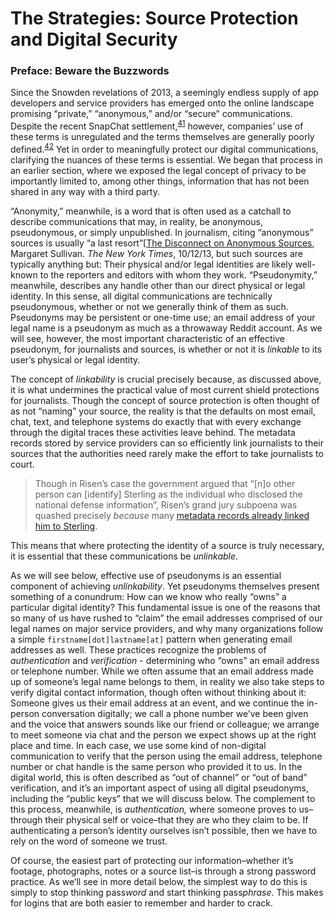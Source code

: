 The Strategies: Source Protection and Digital Security
======================================================

### Preface: Beware the Buzzwords

Since the Snowden revelations of 2013, a seemingly endless supply of app
developers and service providers has emerged onto the online landscape
promising “private,” “anonymous,” and/or “secure” communications.
Despite the recent SnapChat settlement,<sup>[41](footnotes/README.html#fn41)</sup> however, companies’
use of these terms is unregulated and the terms themselves are generally
poorly defined.<sup>[42](footnotes/README.html#fn42)</sup> Yet in order to meaningfully protect our
digital communications, clarifying the nuances of these terms is
essential. We began that process in an earlier section, where we exposed
the legal concept of privacy to be importantly limited to, among other
things, information that has not been shared in any way with a third
party.

“Anonymity,” meanwhile, is a word that is often used as a catchall to
describe communications that may, in reality, be anonymous,
pseudonymous, or simply unpublished. In journalism, citing “anonymous”
sources is usually “a last resort”[[The Disconnect on Anonymous
Sources](http://www.nytimes.com/2013/10/13/opinion/sunday/the-public-editor-the-disconnect-on-anonymous-sources.html?_r=0),
Margaret Sullivan. *The New York Times*, 10/12/13, but such sources are
typically anything but: Their physical and/or legal identities are
likely well-known to the reporters and editors with whom they work.
“Pseudonymity,” meanwhile, describes any handle other than our direct
physical or legal identity. In this sense, all digital communications
are technically pseudonymous, whether or not we generally think of them
as such. Pseudonyms may be persistent or one-time use; an email address
of your legal name is a pseudonym as much as a throwaway Reddit account.
As we will see, however, the most important characteristic of an
effective pseudonym, for journalists and sources, is whether or not it
is *linkable* to its user’s physical or legal identity.

The concept of *linkability* is crucial precisely because, as discussed
above, it is what undermines the practical value of most current shield
protections for journalists. Though the concept of source protection is
often thought of as not “naming” your source, the reality is that the
defaults on most email, chat, text, and telephone systems do exactly
that with every exchange through the digital traces these activities
leave behind. The metadata records stored by service providers can so
efficiently link journalists to their sources that the authorities need
rarely make the effort to take journalists to court.

> Though in Risen’s case the government argued that “[n]o other person
> can [identify] Sterling as the individual who disclosed the national
> defense information”, Risen’s grand jury subpoena was quashed
> precisely *because* many [metadata records already linked him to
> Sterling](https://archive.org/details/229733-judge-leonie-brinkemas-ruling-quashing-subpoena).

This means that where protecting the identity of a source is truly
necessary, it is essential that these communications be *unlinkable*.

As we will see below, effective use of pseudonyms is an essential
component of achieving *unlinkability*. Yet pseudonyms themselves
present something of a conundrum: How can we know who really “owns” a
particular digital identity? This fundamental issue is one of the
reasons that so many of us have rushed to “claim” the email addresses
comprised of our legal names on major service providers, and why many
organizations follow a simple `firstname[dot]lastname[at]` pattern when generating email addresses as
well. These practices recognize the problems of *authentication* and
*verification* - determining who “owns” an email address or telephone
number. While we often assume that an email address made up of someone’s
legal name belongs to them, in reality we also take steps to verify
digital contact information, though often without thinking about it:
Someone gives us their email address at an event, and we continue the
in-person conversation digitally; we call a phone number we’ve been
given and the voice that answers sounds like our friend or colleague; we
arrange to meet someone via chat and the person we expect shows up at
the right place and time. In each case, we use some kind of non-digital
communication to verify that the person using the email address,
telephone number or chat handle is the same person who provided it to
us. In the digital world, this is often described as “out of channel” or
“out of band” verification, and it’s an important aspect of using all
digital pseudonyms, including the “public keys” that we will discuss
below. The complement to this process, meanwhile, is *authentication,*
where someone proves to us–through their physical self or voice–that
they are who they claim to be. If authenticating a person’s identity
ourselves isn’t possible, then we have to rely on the word of someone we
trust.

Of course, the easiest part of protecting our information–whether it’s
footage, photographs, notes or a source list–is through a strong
password practice. As we’ll see in more detail below, the simplest way
to do this is simply to stop thinking pass*word* and start thinking
pass*phrase*. This makes for logins that are both easier to remember and
harder to crack.